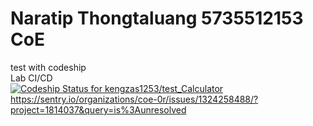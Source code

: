 # Naratip Thongtaluang 5735512153 CoE
test with codeship</br>
Lab CI/CD</br>
[![Codeship Status for kengzas1253/test_Calculator](https://app.codeship.com/projects/dbb37ed0-e44e-0137-2852-0ac16517213a/status?branch=master)](https://app.codeship.com/projects/373249)
</br>https://sentry.io/organizations/coe-0r/issues/1324258488/?project=1814037&query=is%3Aunresolved
